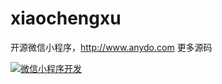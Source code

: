# xiaochengxu
开源微信小程序，http://www.anydo.com 更多源码

<a target="_blank" href="http://shang.qq.com/wpa/qunwpa?idkey=f7169ec8d9d657ca544e87a7bc8418945aa21b49ab8f81e73cf7688e684f45c1"><img border="0" src="http://pub.idqqimg.com/wpa/images/group.png" alt="微信小程序开发" title="微信小程序开发"></a>
